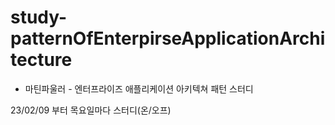 # study-patternOfEnterpirseApplicationArchitecture
- 마틴파울러 - 엔터프라이즈 애플리케이션 아키텍쳐 패턴 스터디

23/02/09 부터 목요일마다 스터디(온/오프)